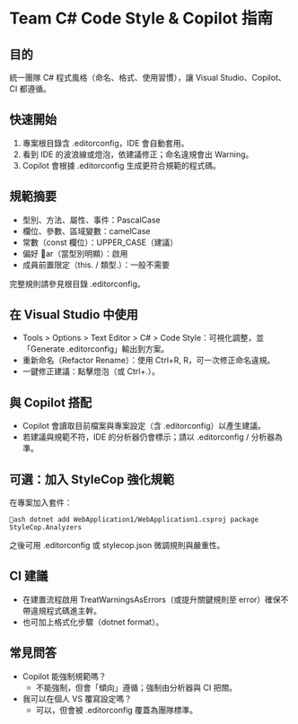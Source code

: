 ﻿# Team C# Code Style & Copilot 指南

## 目的
統一團隊 C# 程式風格（命名、格式、使用習慣），讓 Visual Studio、Copilot、CI 都遵循。

## 快速開始
1. 專案根目錄含 .editorconfig，IDE 會自動套用。
2. 看到 IDE 的波浪線或燈泡，依建議修正；命名違規會出 Warning。
3. Copilot 會根據 .editorconfig 生成更符合規範的程式碼。

## 規範摘要
- 型別、方法、屬性、事件：PascalCase
- 欄位、參數、區域變數：camelCase
- 常數（const 欄位）：UPPER_CASE（建議）
- 偏好 ar（當型別明顯）：啟用
- 成員前置限定（this. / 類型.）：一般不需要

完整規則請參見根目錄 .editorconfig。

## 在 Visual Studio 中使用
- Tools > Options > Text Editor > C# > Code Style：可視化調整，並「Generate .editorconfig」輸出到方案。
- 重新命名（Refactor Rename）：使用 Ctrl+R, R，可一次修正命名違規。
- 一鍵修正建議：點擊燈泡（或 Ctrl+.）。

## 與 Copilot 搭配
- Copilot 會讀取目前檔案與專案設定（含 .editorconfig）以產生建議。
- 若建議與規範不符，IDE 的分析器仍會標示；請以 .editorconfig / 分析器為準。

## 可選：加入 StyleCop 強化規範
在專案加入套件：

`ash
dotnet add WebApplication1/WebApplication1.csproj package StyleCop.Analyzers
`

之後可用 .editorconfig 或 stylecop.json 微調規則與嚴重性。

## CI 建議
- 在建置流程啟用 TreatWarningsAsErrors（或提升關鍵規則至 error）確保不帶違規程式碼進主幹。
- 也可加上格式化步驟（dotnet format）。

## 常見問答
- Copilot 能強制規範嗎？
  - 不能強制，但會「傾向」遵循；強制由分析器與 CI 把關。
- 我可以在個人 VS 覆寫設定嗎？
  - 可以，但會被 .editorconfig 覆蓋為團隊標準。